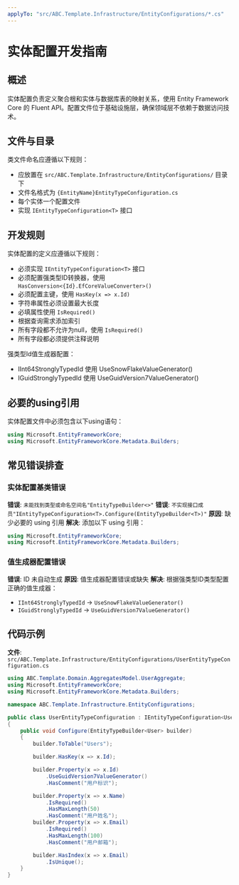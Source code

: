 ```yaml
---
applyTo: "src/ABC.Template.Infrastructure/EntityConfigurations/*.cs"
---
```


# 实体配置开发指南

## 概述

实体配置负责定义聚合根和实体与数据库表的映射关系，使用 Entity Framework Core 的 Fluent API。配置文件位于基础设施层，确保领域层不依赖于数据访问技术。

## 文件与目录

类文件命名应遵循以下规则：
- 应放置在 `src/ABC.Template.Infrastructure/EntityConfigurations/` 目录下
- 文件名格式为 `{EntityName}EntityTypeConfiguration.cs`
- 每个实体一个配置文件
- 实现 `IEntityTypeConfiguration<T>` 接口

## 开发规则

实体配置的定义应遵循以下规则：
- 必须实现 `IEntityTypeConfiguration<T>` 接口
- 必须配置强类型ID转换器，使用 `HasConversion<{Id}.EfCoreValueConverter>()`
- 必须配置主键，使用 `HasKey(x => x.Id)`
- 字符串属性必须设置最大长度
- 必填属性使用 `IsRequired()`
- 根据查询需求添加索引
- 所有字段都不允许为null，使用 `IsRequired()`
- 所有字段都必须提供注释说明

强类型Id值生成器配置：
- IInt64StronglyTypedId 使用 UseSnowFlakeValueGenerator()
- IGuidStronglyTypedId 使用 UseGuidVersion7ValueGenerator()

## 必要的using引用

实体配置文件中必须包含以下using语句：
```csharp
using Microsoft.EntityFrameworkCore;
using Microsoft.EntityFrameworkCore.Metadata.Builders;
```

## 常见错误排查

### 实体配置基类错误
**错误**: `未能找到类型或命名空间名"EntityTypeBuilder<>"`
**错误**: `不实现接口成员"IEntityTypeConfiguration<T>.Configure(EntityTypeBuilder<T>)"`
**原因**: 缺少必要的 using 引用
**解决**: 添加以下 using 引用：
```csharp
using Microsoft.EntityFrameworkCore;
using Microsoft.EntityFrameworkCore.Metadata.Builders;
```

### 值生成器配置错误
**错误**: ID 未自动生成
**原因**: 值生成器配置错误或缺失
**解决**: 根据强类型ID类型配置正确的值生成器：
- `IInt64StronglyTypedId` → `UseSnowFlakeValueGenerator()`
- `IGuidStronglyTypedId` → `UseGuidVersion7ValueGenerator()`

## 代码示例

**文件**: `src/ABC.Template.Infrastructure/EntityConfigurations/UserEntityTypeConfiguration.cs`

```csharp
using ABC.Template.Domain.AggregatesModel.UserAggregate;
using Microsoft.EntityFrameworkCore;
using Microsoft.EntityFrameworkCore.Metadata.Builders;

namespace ABC.Template.Infrastructure.EntityConfigurations;

public class UserEntityTypeConfiguration : IEntityTypeConfiguration<User>
{
    public void Configure(EntityTypeBuilder<User> builder)
    {
        builder.ToTable("Users");

        builder.HasKey(x => x.Id);

        builder.Property(x => x.Id)
            .UseGuidVersion7ValueGenerator()
            .HasComment("用户标识");

        builder.Property(x => x.Name)
            .IsRequired()
            .HasMaxLength(50)
            .HasComment("用户姓名");
        builder.Property(x => x.Email)
            .IsRequired()
            .HasMaxLength(100)
            .HasComment("用户邮箱");

        builder.HasIndex(x => x.Email)
            .IsUnique();
    }
}
```
